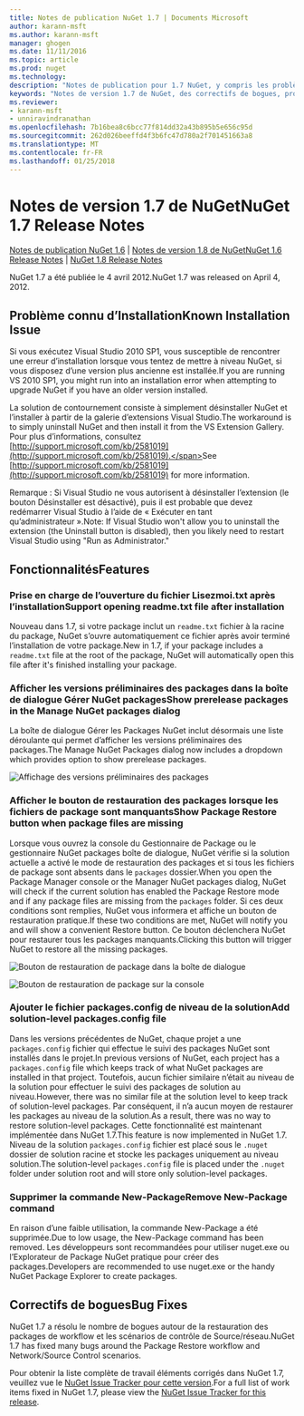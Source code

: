 ```yaml
---
title: Notes de publication NuGet 1.7 | Documents Microsoft
author: karann-msft
ms.author: karann-msft
manager: ghogen
ms.date: 11/11/2016
ms.topic: article
ms.prod: nuget
ms.technology: 
description: "Notes de publication pour 1.7 NuGet, y compris les problèmes connus, les correctifs de bogues, les fonctionnalités ajoutées et dcr."
keywords: "Notes de version 1.7 de NuGet, des correctifs de bogues, problèmes connus, ajouté des fonctionnalités, DCR"
ms.reviewer:
- karann-msft
- unniravindranathan
ms.openlocfilehash: 7b16bea8c6bcc77f814dd32a43b895b5e656c95d
ms.sourcegitcommit: 262d026beeffd4f3b6fc47d780a2f701451663a8
ms.translationtype: MT
ms.contentlocale: fr-FR
ms.lasthandoff: 01/25/2018
---
```

# <a name="nuget-17-release-notes"></a><span data-ttu-id="7205f-104">Notes de version 1.7 de NuGet</span><span class="sxs-lookup"><span data-stu-id="7205f-104">NuGet 1.7 Release Notes</span></span>

<span data-ttu-id="7205f-105">[Notes de publication NuGet 1.6](../release-notes/nuget-1.6.md) | [Notes de version 1.8 de NuGet](../release-notes/nuget-1.8.md)</span><span class="sxs-lookup"><span data-stu-id="7205f-105">[NuGet 1.6 Release Notes](../release-notes/nuget-1.6.md) | [NuGet 1.8 Release Notes](../release-notes/nuget-1.8.md)</span></span>

<span data-ttu-id="7205f-106">NuGet 1.7 a été publiée le 4 avril 2012.</span><span class="sxs-lookup"><span data-stu-id="7205f-106">NuGet 1.7 was released on April 4, 2012.</span></span>

## <a name="known-installation-issue"></a><span data-ttu-id="7205f-107">Problème connu d’Installation</span><span class="sxs-lookup"><span data-stu-id="7205f-107">Known Installation Issue</span></span>
<span data-ttu-id="7205f-108">Si vous exécutez Visual Studio 2010 SP1, vous susceptible de rencontrer une erreur d’installation lorsque vous tentez de mettre à niveau NuGet, si vous disposez d’une version plus ancienne est installée.</span><span class="sxs-lookup"><span data-stu-id="7205f-108">If you are running VS 2010 SP1, you might run into an installation error when attempting to upgrade NuGet if you have an older version installed.</span></span>

<span data-ttu-id="7205f-109">La solution de contournement consiste à simplement désinstaller NuGet et l’installer à partir de la galerie d’extensions Visual Studio.</span><span class="sxs-lookup"><span data-stu-id="7205f-109">The workaround is to simply uninstall NuGet and then install it from the VS Extension Gallery.</span></span>  <span data-ttu-id="7205f-110">Pour plus d’informations, consultez [http://support.microsoft.com/kb/2581019](http://support.microsoft.com/kb/2581019).</span><span class="sxs-lookup"><span data-stu-id="7205f-110">See [http://support.microsoft.com/kb/2581019](http://support.microsoft.com/kb/2581019) for more information.</span></span>

<span data-ttu-id="7205f-111">Remarque : Si Visual Studio ne vous autorisent à désinstaller l’extension (le bouton Désinstaller est désactivé), puis il est probable que devez redémarrer Visual Studio à l’aide de « Exécuter en tant qu’administrateur ».</span><span class="sxs-lookup"><span data-stu-id="7205f-111">Note: If Visual Studio won't allow you to uninstall the extension (the Uninstall button is disabled), then you likely need to restart Visual Studio using "Run as Administrator."</span></span>

## <a name="features"></a><span data-ttu-id="7205f-112">Fonctionnalités</span><span class="sxs-lookup"><span data-stu-id="7205f-112">Features</span></span>

### <a name="support-opening-readmetxt-file-after-installation"></a><span data-ttu-id="7205f-113">Prise en charge de l’ouverture du fichier Lisezmoi.txt après l’installation</span><span class="sxs-lookup"><span data-stu-id="7205f-113">Support opening readme.txt file after installation</span></span>
<span data-ttu-id="7205f-114">Nouveau dans 1.7, si votre package inclut un `readme.txt` fichier à la racine du package, NuGet s’ouvre automatiquement ce fichier après avoir terminé l’installation de votre package.</span><span class="sxs-lookup"><span data-stu-id="7205f-114">New in 1.7, if your package includes a `readme.txt` file at the root of the package, NuGet will automatically open this file after it's finished installing your package.</span></span>

### <a name="show-prerelease-packages-in-the-manage-nuget-packages-dialog"></a><span data-ttu-id="7205f-115">Afficher les versions préliminaires des packages dans la boîte de dialogue Gérer NuGet packages</span><span class="sxs-lookup"><span data-stu-id="7205f-115">Show prerelease packages in the Manage NuGet packages dialog</span></span>
<span data-ttu-id="7205f-116">La boîte de dialogue Gérer les Packages NuGet inclut désormais une liste déroulante qui permet d’afficher les versions préliminaires des packages.</span><span class="sxs-lookup"><span data-stu-id="7205f-116">The Manage NuGet Packages dialog now includes a dropdown which provides option to show prerelease packages.</span></span>

![Affichage des versions préliminaires des packages](./media/prerelease-dropdown.png)

### <a name="show-package-restore-button-when-package-files-are-missing"></a><span data-ttu-id="7205f-118">Afficher le bouton de restauration des packages lorsque les fichiers de package sont manquants</span><span class="sxs-lookup"><span data-stu-id="7205f-118">Show Package Restore button when package files are missing</span></span>
<span data-ttu-id="7205f-119">Lorsque vous ouvrez la console du Gestionnaire de Package ou le gestionnaire NuGet packages boîte de dialogue, NuGet vérifie si la solution actuelle a activé le mode de restauration des packages et si tous les fichiers de package sont absents dans le `packages` dossier.</span><span class="sxs-lookup"><span data-stu-id="7205f-119">When you open the Package Manager console or the Manager NuGet packages dialog, NuGet will check if the current solution has enabled the Package Restore mode and if any package files are missing from the `packages` folder.</span></span> <span data-ttu-id="7205f-120">Si ces deux conditions sont remplies, NuGet vous informera et affiche un bouton de restauration pratique.</span><span class="sxs-lookup"><span data-stu-id="7205f-120">If these two conditions are met, NuGet will notify you and will show a convenient Restore button.</span></span> <span data-ttu-id="7205f-121">Ce bouton déclenchera NuGet pour restaurer tous les packages manquants.</span><span class="sxs-lookup"><span data-stu-id="7205f-121">Clicking this button will trigger NuGet to restore all the missing packages.</span></span>

![Bouton de restauration de package dans la boîte de dialogue](./media/packagerestore-dialog.png)

![Bouton de restauration de package sur la console](./media/packagerestore-console.png)

### <a name="add-solution-level-packagesconfig-file"></a><span data-ttu-id="7205f-124">Ajouter le fichier packages.config de niveau de la solution</span><span class="sxs-lookup"><span data-stu-id="7205f-124">Add solution-level packages.config file</span></span>
<span data-ttu-id="7205f-125">Dans les versions précédentes de NuGet, chaque projet a une `packages.config` fichier qui effectue le suivi des packages NuGet sont installés dans le projet.</span><span class="sxs-lookup"><span data-stu-id="7205f-125">In previous versions of NuGet, each project has a `packages.config` file which keeps track of what NuGet packages are installed in that project.</span></span> <span data-ttu-id="7205f-126">Toutefois, aucun fichier similaire n’était au niveau de la solution pour effectuer le suivi des packages de solution au niveau.</span><span class="sxs-lookup"><span data-stu-id="7205f-126">However, there was no similar file at the solution level to keep track of solution-level packages.</span></span> <span data-ttu-id="7205f-127">Par conséquent, il n’a aucun moyen de restaurer les packages au niveau de la solution.</span><span class="sxs-lookup"><span data-stu-id="7205f-127">As a result, there was no way to restore solution-level packages.</span></span>
<span data-ttu-id="7205f-128">Cette fonctionnalité est maintenant implémentée dans NuGet 1.7.</span><span class="sxs-lookup"><span data-stu-id="7205f-128">This feature is now implemented in NuGet 1.7.</span></span> <span data-ttu-id="7205f-129">Niveau de la solution `packages.config` fichier est placé sous le `.nuget` dossier de solution racine et stocke les packages uniquement au niveau solution.</span><span class="sxs-lookup"><span data-stu-id="7205f-129">The solution-level `packages.config` file is placed under the `.nuget` folder under solution root and will store only solution-level packages.</span></span>

### <a name="remove-new-package-command"></a><span data-ttu-id="7205f-130">Supprimer la commande New-Package</span><span class="sxs-lookup"><span data-stu-id="7205f-130">Remove New-Package command</span></span>
<span data-ttu-id="7205f-131">En raison d’une faible utilisation, la commande New-Package a été supprimée.</span><span class="sxs-lookup"><span data-stu-id="7205f-131">Due to low usage, the New-Package command has been removed.</span></span> <span data-ttu-id="7205f-132">Les développeurs sont recommandées pour utiliser nuget.exe ou l’Explorateur de Package NuGet pratique pour créer des packages.</span><span class="sxs-lookup"><span data-stu-id="7205f-132">Developers are recommended to use nuget.exe or the handy NuGet Package Explorer to create packages.</span></span>

## <a name="bug-fixes"></a><span data-ttu-id="7205f-133">Correctifs de bogues</span><span class="sxs-lookup"><span data-stu-id="7205f-133">Bug Fixes</span></span>
<span data-ttu-id="7205f-134">NuGet 1.7 a résolu le nombre de bogues autour de la restauration des packages de workflow et les scénarios de contrôle de Source/réseau.</span><span class="sxs-lookup"><span data-stu-id="7205f-134">NuGet 1.7 has fixed many bugs around the Package Restore workflow and Network/Source Control scenarios.</span></span>

<span data-ttu-id="7205f-135">Pour obtenir la liste complète de travail éléments corrigés dans NuGet 1.7, veuillez vue le [NuGet Issue Tracker pour cette version](http://nuget.codeplex.com/workitem/list/advanced?keyword=&status=Closed&type=All&priority=All&release=NuGet%201.7&assignedTo=All&component=All&sortField=Votes&sortDirection=Descending&page=0).</span><span class="sxs-lookup"><span data-stu-id="7205f-135">For a full list of work items fixed in NuGet 1.7, please view the [NuGet Issue Tracker for this release](http://nuget.codeplex.com/workitem/list/advanced?keyword=&status=Closed&type=All&priority=All&release=NuGet%201.7&assignedTo=All&component=All&sortField=Votes&sortDirection=Descending&page=0).</span></span>
